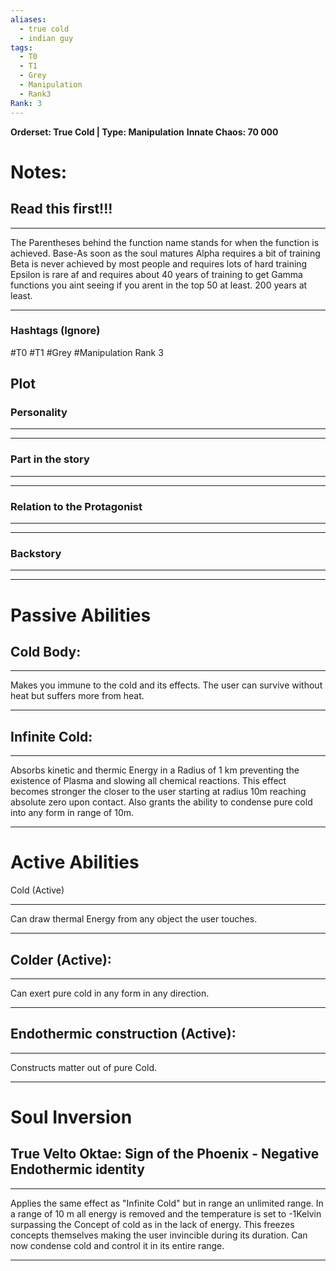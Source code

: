 ```yaml
---
aliases:
  - true cold
  - indian guy
tags:
  - T0
  - T1
  - Grey
  - Manipulation
  - Rank3
Rank: 3
---
```

**Orderset: True Cold  | Type: Manipulation**
**Innate Chaos: 70 000**

# Notes:

## Read this first!!!
___
The Parentheses behind the function name stands for when the function is achieved.
Base-As soon as the soul matures
Alpha requires a bit of training 
Beta is never achieved by most people and requires lots of hard training
Epsilon is rare af and requires about 40 years of training to get
Gamma functions you aint seeing if you arent in the top 50 at least. 200 years at least.
___
### Hashtags (Ignore)
#T0 
#T1
#Grey 
#Manipulation 
Rank 3
## Plot
### Personality
___

___
### Part in the story
___

___
### Relation to the Protagonist
___

___
### Backstory
___

___

# Passive Abilities

## Cold Body:
___
Makes you immune to the cold and its effects. The user can survive without heat but suffers more from heat.
___

## Infinite Cold:
___
Absorbs kinetic and thermic Energy in a Radius of 1 km preventing the existence of Plasma and slowing all chemical reactions. This effect becomes stronger the closer to the user starting at radius 10m reaching absolute zero upon contact. Also grants the ability to condense pure cold into any form in range of 10m.
______________________________________________




# Active Abilities


Cold (Active)
___
Can draw thermal Energy from any object the user touches.
___ 
## Colder (Active):
___ 
Can exert pure cold in any form in any direction.
___ 

## Endothermic construction (Active):
___
Constructs matter out of pure Cold.
___

# Soul Inversion
## True Velto Oktae: Sign of the Phoenix - Negative Endothermic identity
___
Applies the same effect as "Infinite Cold" but in range an unlimited range. In a range of 10 m all energy is removed and the temperature is set to -1Kelvin surpassing the Concept of cold as in the lack of energy. This freezes concepts themselves making the user invincible during its duration. Can now condense cold and control it in its entire range. 
___